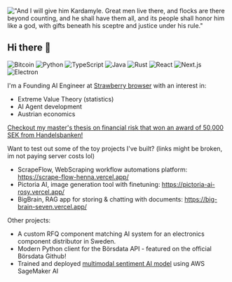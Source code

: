 !["And I will give him
Kardamyle. 
Great men live there, and flocks are there beyond counting,
and he shall have them all, and its people shall honor him like a god,
with gifts beneath his sceptre and justice under his rule."](https://w28n27r522.ufs.sh/f/QWcLH3qd5jMxp061y3hSKNGoMFsgw5jBvAJE6fmTLYUxZydX)

## Hi there 👋
![Bitcoin](https://img.shields.io/badge/bitcoin-2F3134?style=flat&logo=bitcoin&logoColor=white)
![Python](https://img.shields.io/badge/-Python-3776AB?style=flat&logo=python&logoColor=white)
![TypeScript](https://img.shields.io/badge/-TypeScript-3178C6?style=flat&logo=typescript&logoColor=white)
![Java](https://img.shields.io/badge/-Java-007396?style=flat&logo=java&logoColor=white)
![Rust](https://img.shields.io/badge/-Rust-000000?style=flat&logo=rust&logoColor=white)
![React](https://img.shields.io/badge/-React-61DAFB?style=flat-square&logo=react&logoColor=black)
![Next.js](https://img.shields.io/badge/-Next.js-000000?style=flat-square&logo=next.js&logoColor=white)
![Electron](https://img.shields.io/badge/-Electron-47848F?style=flat-square&logo=electron&logoColor=white)

I'm a Founding AI Engineer at [Strawberry browser](https://strawberrybrowser.com) with an interest in:
- Extreme Value Theory (statistics)
- AI Agent development
- Austrian economics


[Checkout my master's thesis on financial risk that won an award of 50,000 SEK from Handelsbanken!](https://github.com/user-attachments/files/18868455/Copula.based.VaR.estimation.for.Portfolio.using.Hierarchical.Clustering.-.Alexander.Woxstrom.Hektor.Triantafillidis.pdf)

Want to test out some of the toy projects I've built? (links might be broken, im not paying server costs lol)
- ScrapeFlow, WebScraping workflow automations platform: https://scrape-flow-henna.vercel.app/
- Pictoria AI, image generation tool with finetuning: https://pictoria-ai-rosy.vercel.app/
- BigBrain, RAG app for storing & chatting with documents: https://big-brain-seven.vercel.app/

Other projects: 
- A custom RFQ component matching AI system for an electronics component distributor in Sweden.
- Modern Python client for the Börsdata API - featured on the official Börsdata Github!
- Trained and deployed [multimodal sentiment AI model](https://github.com/alexwox/train-video-sentment-model) using AWS SageMaker AI
